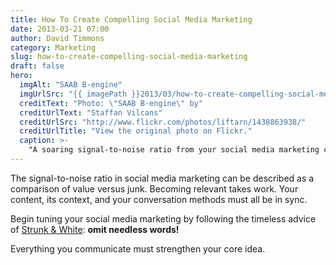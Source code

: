 ```yaml
---
title: How To Create Compelling Social Media Marketing
date: 2013-03-21 07:00
author: David Timmons
category: Marketing
slug: how-to-create-compelling-social-media-marketing
draft: false
hero:
  imgAlt: "SAAB B-engine"
  imgUrlSrc: "{{ imagePath }}2013/03/how-to-create-compelling-social-media-marketing0.jpg"
  creditText: "Photo: \"SAAB B-engine\" by"
  creditUrlText: "Staffan Vilcans"
  creditUrlSrc: "http://www.flickr.com/photos/liftarn/1438863938/"
  creditUrlTitle: "View the original photo on Flickr."
  caption: >-
    "A soaring signal-to-noise ratio from your social media marketing creates a relevant brand."
---
```


The signal-to-noise ratio in social media marketing can be described as
a comparison of value versus junk. Becoming relevant takes work. Your
content, its context, and your conversation methods must all be in sync.

Begin tuning your social media marketing by following the timeless
advice of [Strunk & White][3]: **omit needless words!**

Everything you communicate must strengthen your core idea.


[3]: http://www.nytimes.com/2009/04/22/books/22elem.html?_r=0
  "Click here to read more about Strunk & White and 'The Elements of Style'."
